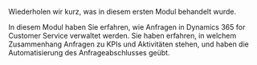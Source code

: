 Wiederholen wir kurz, was in diesem ersten Modul behandelt wurde.

In diesem Modul haben Sie erfahren, wie Anfragen in Dynamics 365 for Customer Service verwaltet werden. Sie haben erfahren, in welchem Zusammenhang Anfragen zu KPIs und Aktivitäten stehen, und haben die Automatisierung des Anfrageabschlusses geübt. 
